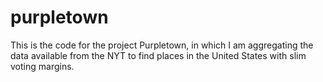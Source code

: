 # purpletown
This is the code for the project Purpletown, in which I am aggregating the data available from the NYT to find places in the United States with slim voting margins.
